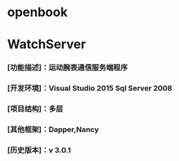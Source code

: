 # openbook
# WatchServer
###  [功能描述]：运动腕表通信服务端程序
###  [开发环境]：Visual Studio 2015 Sql Server 2008 
###  [项目结构]：多层 
###  [其他框架]：Dapper,Nancy
###  [历史版本]：v 3.0.1



